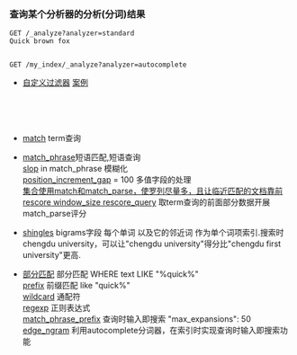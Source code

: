 ### 查询某个分析器的分析(分词)结果
```
GET /_analyze?analyzer=standard
Quick brown fox


GET /my_index/_analyze?analyzer=autocomplete

```
* [自定义过滤器]()  [案例](https://elasticsearch.cn/book/elasticsearch_definitive_guide_2.x/_index_time_search_as_you_type.html)

<br><br><br>

* [match]() term查询


* [match_phrase](https://elasticsearch.cn/book/elasticsearch_definitive_guide_2.x/phrase-matching.html)短语匹配,短语查询<br>
  [slop](https://elasticsearch.cn/book/elasticsearch_definitive_guide_2.x/slop.html) in match_phrase 模糊化  <br>
  [position_increment_gap](https://elasticsearch.cn/book/elasticsearch_definitive_guide_2.x/_multivalue_fields_2.html) = 100 多值字段的处理<br>
  [集合使用match和match_parse，使罗列尽量多，且让临近匹配的文档靠前](https://elasticsearch.cn/book/elasticsearch_definitive_guide_2.x/proximity-relevance.html)<br>
  [rescore  window_size  rescore_query](https://elasticsearch.cn/book/elasticsearch_definitive_guide_2.x/_Improving_Performance.html) 取term查询的前面部分数据开展match_parse评分

* [shingles](https://elasticsearch.cn/book/elasticsearch_definitive_guide_2.x/shingles.html) bigrams字段 每个单词 以及它的邻近词 作为单个词项索引.搜索时chengdu university，可以让"chengdu university"得分比"chengdu first university"更高.

* [部分匹配](https://elasticsearch.cn/book/elasticsearch_definitive_guide_2.x/partial-matching.html)  部分匹配 WHERE text LIKE "%quick%" <br>
  [prefix](https://elasticsearch.cn/book/elasticsearch_definitive_guide_2.x/prefix-query.html) 前缀匹配 like "quick%" <br>
 [wildcard](https://elasticsearch.cn/book/elasticsearch_definitive_guide_2.x/_wildcard_and_regexp_queries.html) 通配符 <br>
 [regexp](https://elasticsearch.cn/book/elasticsearch_definitive_guide_2.x/_wildcard_and_regexp_queries.html) 正则表达式<br>
 [match_phrase_prefix](https://elasticsearch.cn/book/elasticsearch_definitive_guide_2.x/_query_time_search_as_you_type.html) 查询时输入即搜索    "max_expansions": 50
 [edge_ngram](https://elasticsearch.cn/book/elasticsearch_definitive_guide_2.x/_index_time_search_as_you_type.html) 利用autocomplete分词器，在索引时实现查询时输入即搜索功能

